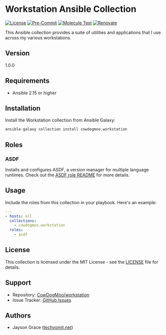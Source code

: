 # Workstation Ansible Collection

[![License](https://img.shields.io/github/license/CowDogMoo/Workstation?label=License&style=flat&color=blue&logo=github)](https://github.com/CowDogMoo/Workstation/blob/main/LICENSE)
[![Pre-Commit](https://github.com/CowDogMoo/workstation/actions/workflows/pre-commit.yaml/badge.svg)](https://github.com/CowDogMoo/workstation/actions/workflows/pre-commit.yaml)
[![Molecule Test](https://github.com/CowDogMoo/workstation/actions/workflows/molecule.yaml/badge.svg)](https://github.com/CowDogMoo/Workstation/actions/workflows/molecule.yaml)
[![Renovate](https://github.com/CowDogMoo/workstation/actions/workflows/renovate.yaml/badge.svg)](https://github.com/CowDogMoo/workstation/actions/workflows/renovate.yaml)

This Ansible collection provides a suite of utilities and
applications that I use across my various workstations.

## Version

1.0.0

## Requirements

- Ansible 2.15 or higher

## Installation

Install the Workstation collection from Ansible Galaxy:

```bash
ansible-galaxy collection install cowdogmoo.workstation
```

## Roles

### ASDF

Installs and configures ASDF, a version manager for multiple language runtimes.
Check out the [ASDF role README](roles/asdf/README.md) for more details.

## Usage

Include the roles from this collection in your playbook. Here's an example:

```yaml
---
- hosts: all
  collections:
    - cowdogmoo.workstation
  roles:
    - asdf
```

## License

This collection is licensed under the MIT License - see the
[LICENSE](LICENSE) file for details.

## Support

- Repository: [CowDogMoo/workstation](http://github.com/CowDogMoo/workstation)
- Issue Tracker: [GitHub Issues](https://github.com/CowDogMoo/workstation/issues)

## Authors

- Jayson Grace ([techvomit.net](https://techvomit.net))
